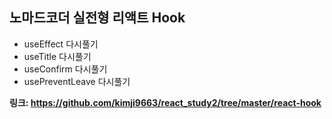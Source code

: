 ## 노마드코더 실전형 리액트 Hook
- useEffect 다시풀기
- useTitle 다시풀기
- useConfirm 다시풀기
- usePreventLeave 다시풀기

**링크: https://github.com/kimji9663/react_study2/tree/master/react-hook**